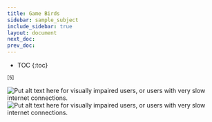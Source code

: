 ```yaml
---
title: Game Birds
sidebar: sample_subject
include_sidebar: true
layout: document
next_doc: 
prev_doc: 
---
```


* TOC
{:toc}

<sup>[5]</sup>

<img src="/template-information-site/assets/images/sample_subject/game1.jpg" alt="Put alt text here for visually impaired users, or users with very slow internet connections."/>

<img src="/template-information-site/assets/images/sample_subject/game2.jpg" alt="Put alt text here for visually impaired users, or users with very slow internet connections."/>
